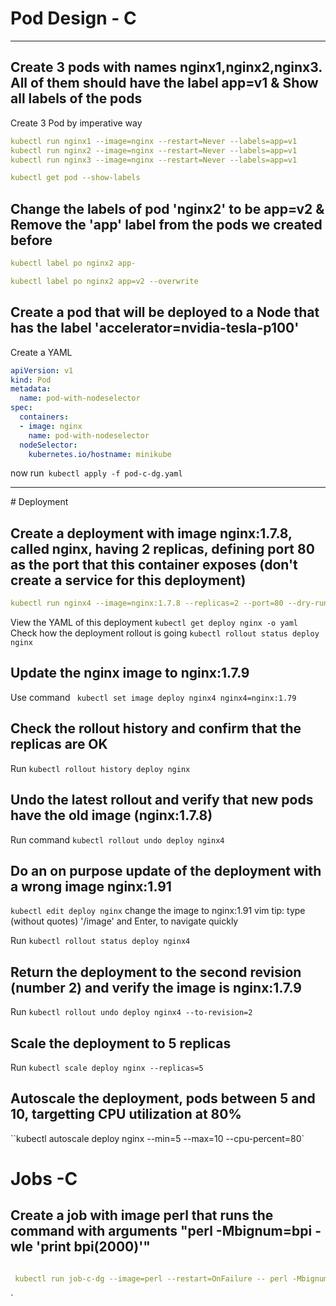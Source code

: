 # Pod Design - C 
<hr>

## Create 3 pods with names nginx1,nginx2,nginx3. All of them should have the label app=v1 & Show all labels of the pods

Create 3 Pod by imperative way 
```yaml 
kubectl run nginx1 --image=nginx --restart=Never --labels=app=v1 
kubectl run nginx2 --image=nginx --restart=Never --labels=app=v1 
kubectl run nginx3 --image=nginx --restart=Never --labels=app=v1 

kubectl get pod --show-labels 
```
## Change the labels of pod 'nginx2' to be app=v2 & Remove the 'app' label from the pods we created before


```yaml
kubectl label po nginx2 app-

kubectl label po nginx2 app=v2 --overwrite 
```


## Create a pod that will be deployed to a Node that has the label 'accelerator=nvidia-tesla-p100'

Create a YAML 

```yaml             
apiVersion: v1
kind: Pod
metadata:
  name: pod-with-nodeselector
spec:
  containers:
  - image: nginx
    name: pod-with-nodeselector
  nodeSelector:
    kubernetes.io/hostname: minikube
```
now run` kubectl apply -f pod-c-dg.yaml` 

<hr>
# Deployment

## Create a deployment with image nginx:1.7.8, called nginx, having 2 replicas, defining port 80 as the port that this container exposes (don't create a service for this deployment)

```yaml
kubectl run nginx4 --image=nginx:1.7.8 --replicas=2 --port=80 --dry-run -o yaml
```
View the YAML of this deployment `kubectl get deploy nginx -o yaml`
Check how the deployment rollout is going `kubectl rollout status deploy nginx`

 ## Update the nginx image to nginx:1.7.9

Use command ` kubectl set image deploy nginx4 nginx4=nginx:1.79`

## Check the rollout history and confirm that the replicas are OK
Run `kubectl rollout history deploy nginx`

## Undo the latest rollout and verify that new pods have the old image (nginx:1.7.8)

Run command `kubectl rollout undo deploy nginx4`

## Do an on purpose update of the deployment with a wrong image nginx:1.91

`kubectl edit deploy nginx`
change the image to nginx:1.91
vim tip: type (without quotes) '/image' and Enter, to navigate quickly

Run `kubectl rollout status deploy nginx4`


## Return the deployment to the second revision (number 2) and verify the image is nginx:1.7.9

Run `kubectl rollout undo deploy nginx4 --to-revision=2`

## Scale the deployment to 5 replicas

Run `kubectl scale deploy nginx --replicas=5`

## Autoscale the deployment, pods between 5 and 10, targetting CPU utilization at 80%

``kubectl autoscale deploy nginx --min=5 --max=10 --cpu-percent=80`


# Jobs -C

## Create a job with image perl that runs the command with arguments "perl -Mbignum=bpi -wle 'print bpi(2000)'"

```yaml

 kubectl run job-c-dg --image=perl --restart=OnFailure -- perl -Mbignum=bpi -wle 'print bpi(2000)'
```



  `


